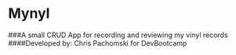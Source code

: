 
# Mynyl
###A small CRUD App for recording and reviewing my vinyl records
####Developed by: Chris Pachomski for DevBootcamp

